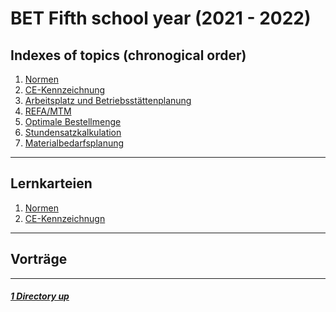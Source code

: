 # BET Fifth school year (2021 - 2022)

Indexes of topics (chronogical order)
----

1. [Normen](./Normen.md) 
2. [CE-Kennzeichnung](./CEKennzeichnung.md)
3. [Arbeitsplatz und Betriebsstättenplanung](./ArbeitsBetriebsstättenplanung.md)
4. [REFA/MTM](./RefaMtm.md)
5. [Optimale Bestellmenge](./Beschaffungsmenge.md)
6. [Stundensatzkalkulation](./Stundensatzkalkulation.md)
7. [Materialbedarfsplanung](./Materialbedarfsplanung.md)

----

Lernkarteien
----

1. [Normen](https://www.remnote.io/a/normen/6155790b98a9a70035bfcd36)
2. [CE-Kennzeichnugn](https://www.remnote.io/a/ce-kennzeichen/6153492d61632f0035d4e36f)

----

Vorträge
----



----

##### [1 Directory up](./../README.md)
